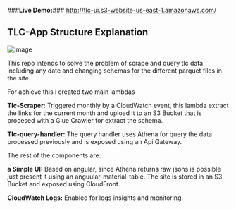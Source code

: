 ###**Live Demo:**### http://tlc-ui.s3-website-us-east-1.amazonaws.com/


## TLC-App Structure Explanation ##

![image](https://github.com/nazarenoventrelli/TLC/assets/40725187/81d498af-a1fd-4c6e-93e6-78ac6ce6dedb)


This repo intends to solve the problem of scrape and query tlc data including any date and changing schemas for the different parquet files in the site.

For achieve this i created two main lambdas

**Tlc-Scraper:** Triggered monthly by a CloudWatch event, this lambda extract the links for the current month and upload it to an S3 Bucket that is procesed with a Glue Crawler for extract the schema.

**Tlc-query-handler:**  The query handler uses Athena for query the data processed previously and is exposed using an Api Gateway.


The rest of the components are:

**a Simple UI:** Based on angular, since Athena returns raw jsons is possible just present it using an anguular-material-table. The site is stored in an S3 Bucket and exposed using CloudFront.

**CloudWatch Logs:**  Enabled for logs insights and monitoring.
